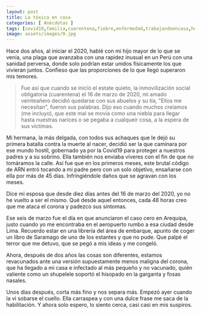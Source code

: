 ```yaml
---
layout: post
title: La tóxica en casa
categories: [ Anécdotas ]
tags: [covid19,familia,cuarentena,fiebre,enfermedad,trabajandoencasa,homeoffice,zoom,newnormal,hernangarciaval]
image: assets/images/9.jpg
---
```


Hace dos años, al iniciar el 2020, hablé con mi hijo mayor de lo que se venía, una plaga que avanzaba con una rapidez inusual en un Perú con una sanidad perversa, donde solo podrían estar unidos físicamente los que vivieran juntos. Confieso que las proporciones de lo que llegó superaron mis temores.

> Fue así que cuando se inició el estate quieto, la inmovilización social obligatoria (cuarentena) el 16 de marzo de 2020, mi amado veinteañero decidió quedarse con sus abuelos y su tía, "Ellos me necesitan", fueron sus palabras. Dijo eso cuando muchos creíamos (me incluyo), que este mal se movía como una niebla para llegar hasta nuestras narices o se pegaba a cualqueir cosa, a la espera de sus víctimas.

Mi hermana, la más delgada, con todos sus achaques que le dejó su primera batalla contra la muerte al nacer, decidió ser la que caminara por ese mundo hostil, gobernado ya por la Covid19 para proteger a nuestros padres y a su sobrino. Ella también nos enviaba víveres con el fin de que no tomáramos la calle. Así fue que en los primeros meses, este brutal código de ARN entró tocando a mi padre pero con un solo objetivo, ensañarse con ella por más de 45 días.  Infríngiéndole daños que se agravan con los meses.

Dice mi esposa que desde diez días antes del 16 de marzo del 2020, yo no he vuelto a ser el mismo. Qué desde aquel entonces, cada 48 horas creo que me ataca el corona y padezco sus síntomas.

Ese seis de marzo fue el día en que anunciaron el caso cero en Arequipa, justo cuando yo me encontraba en el aeropuerto rumbo a esa ciudad desde Lima. Recuerdo estar en una librería del área de embarque, apunto de coger un libro de Saramago de uno de los estantes y que no pude. Que palpé el terror que me detuvo, que se pegó a mis ideas y me congeló.

Ahora, después de dos años las cosas son diferentes, estamos revacunados ante una versión supuestamente menos maligna del corona, que ha llegado a mi casa e infectado al más pequeño y no vacunado, quién valiente como un shupelele soportó el hisopado en la garganta y fosas nasales.

Unos días después, corta más fino y nos separa más. Empezó ayer cuando la vi sobarse el cuello. Ella carraspea y con una dulce frase me saca de la habilitación. Y ahora solo espero, lo siento cerca, casi casi en mis suspiros.
